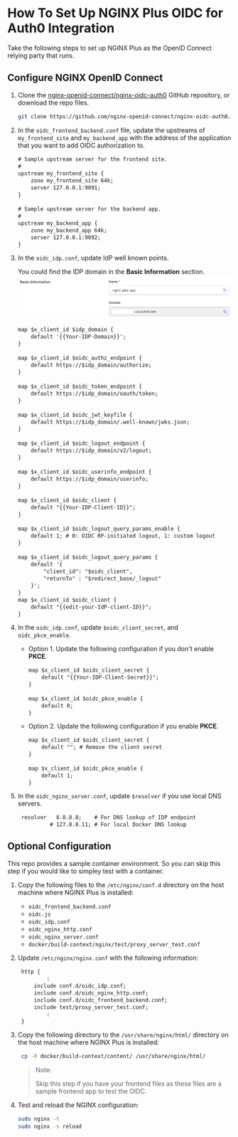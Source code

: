 # How To Set Up NGINX Plus OIDC for Auth0 Integration

Take the following steps to set up NGINX Plus as the OpenID Connect relying party that runs.

## Configure NGINX OpenID Connect

1. Clone the [nginx-openid-connect/nginx-oidc-auth0](git@github.com:nginx-openid-connect/nginx-oidc-v1-auth0.git) GitHub repository, or download the repo files.

   ```bash
   git clone https://github.com/nginx-openid-connect/nginx-oidc-auth0.git
   ```

2. In the `oidc_frontend_backend.conf` file, update the upstreams of `my_frontend_site` and `my_backend_app` with the address of the application that you want to add OIDC authorization to.

   ```nginx
   # Sample upstream server for the frontend site.
   #
   upstream my_frontend_site {
       zone my_frontend_site 64k;
       server 127.0.0.1:9091;
   }

   # Sample upstream server for the backend app.
   #
   upstream my_backend_app {
       zone my_backend_app 64k;
       server 127.0.0.1:9092;
   }
   ```

3. In the `oidc_idp.conf`, update IdP well known points.

   You could find the IDP domain in the **Basic Information** section.  
   ![](./img/basic-domain.png)

   ```nginx
   map $x_client_id $idp_domain {
       default '{{Your-IDP-Domain}}';
   }

   map $x_client_id $oidc_authz_endpoint {
       default https://$idp_domain/authorize;
   }

   map $x_client_id $oidc_token_endpoint {
       default https://$idp_domain/oauth/token;
   }

   map $x_client_id $oidc_jwt_keyfile {
       default https://$idp_domain/.well-known/jwks.json;
   }

   map $x_client_id $oidc_logout_endpoint {
       default https://$idp_domain/v2/logout;
   }

   map $x_client_id $oidc_userinfo_endpoint {
       default https://$idp_domain/userinfo;
   }

   map $x_client_id $oidc_client {
       default "{{Your-IDP-Client-ID}}";
   }

   map $x_client_id $oidc_logout_query_params_enable {
       default 1; # 0: OIDC RP-initiated logout, 1: custom logout
   }

   map $x_client_id $oidc_logout_query_params {
       default '{
           "client_id": "$oidc_client",
           "returnTo" : "$redirect_base/_logout"
       }';
   }
   map $x_client_id $oidc_client {
       default "{{edit-your-IdP-client-ID}}";
   }
   ```

4. In the `oidc_idp.conf`, update `$oidc_client_secret`, and `oidc_pkce_enable`.

   - Option 1. Update the following configuration if you don't enable **PKCE**.

     ```nginx
     map $x_client_id $oidc_client_secret {
         default "{{Your-IDP-Client-Secret}}";
     }

     map $x_client_id $oidc_pkce_enable {
         default 0;
     }
     ```

   - Option 2. Update the following configuration if you enable **PKCE**.

     ```nginx
     map $x_client_id $oidc_client_secret {
         default ""; # Remove the client secret
     }

     map $x_client_id $oidc_pkce_enable {
         default 1;
     }
     ```

5. In the `oidc_nginx_server.conf`, update `$resolver` if you use local DNS servers.

   ```nginx
    resolver   8.8.8.8;    # For DNS lookup of IDP endpoint
             # 127.0.0.11; # For local Docker DNS lookup
   ```

## Optional Configuration

This repo provides a sample container environment. So you can skip this step if you would like to simpley test with a container.

1. Copy the following files to the `/etc/nginx/conf.d` directory on the host machine where NGINX Plus is installed:

   - `oidc_frontend_backend.conf`
   - `oidc.js`
   - `oidc_idp.conf`
   - `oidc_nginx_http.conf`
   - `oidc_nginx_server.conf`
   - `docker/build-context/nginx/test/proxy_server_test.conf`

2. Update `/etc/nginx/nginx.conf` with the following information:

   ```nginx
    http {
            :
        include conf.d/oidc_idp.conf;
        include conf.d/oidc_nginx_http.conf;
        include conf.d/oidc_frontend_backend.conf;
        include test/proxy_server_test.conf;
            :
    }
   ```

3. Copy the following directory to the `/usr/share/nginx/html/` directory on the host machine where NGINX Plus is installed:

   ```bash
    cp -R docker/build-context/content/ /usr/share/nginx/html/
   ```

   > Note:
   >
   > Skip this step if you have your frontend files as these files are a sample frontend app to test the OIDC.

4. Test and reload the NGINX configuration:

   ```bash
   sudo nginx -t
   sudo nginx -s reload
   ```
